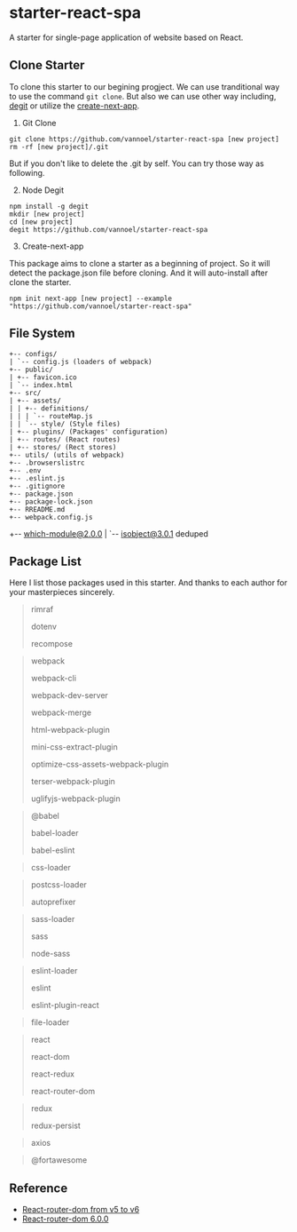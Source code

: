 # starter-react-spa

A starter for single-page application of website based on React.

## Clone Starter

To clone this starter to our begining progject. We can use tranditional way to use the command `git clone`. But also we can use other way including, [degit](https://www.npmjs.com/package/degit) or utilize the [create-next-app](https://www.npmjs.com/package/create-next-app).

1. Git Clone

```
git clone https://github.com/vannoel/starter-react-spa [new project]
rm -rf [new project]/.git
```

But if you don't like to delete the .git by self. You can try those way as following.

2. Node Degit

```
npm install -g degit
mkdir [new project]
cd [new project]
degit https://github.com/vannoel/starter-react-spa
```

3. Create-next-app

This package aims to clone a starter as a beginning of project. So it will detect the package.json file before cloning. And it will auto-install after clone the starter.

```
npm init next-app [new project] --example "https://github.com/vannoel/starter-react-spa"
```

## File System

```
+-- configs/
| `-- config.js (loaders of webpack)
+-- public/
| +-- favicon.ico
| `-- index.html
+-- src/
| +-- assets/
| | +-- definitions/
| | | `-- routeMap.js
| | `-- style/ (Style files)
| +-- plugins/ (Packages' configuration)
| +-- routes/ (React routes)
| +-- stores/ (Rect stores)
+-- utils/ (utils of webpack)
+-- .browserslistrc
+-- .env
+-- .eslint.js
+-- .gitignore
+-- package.json
+-- package-lock.json
+-- RREADME.md
+-- webpack.config.js

```

+-- which-module@2.0.0
|
`-- isobject@3.0.1 deduped

## Package List

Here I list those packages used in this starter. And thanks to each author for your masterpieces sincerely.

> rimraf
>
> dotenv
>
> recompose

> webpack
>
> webpack-cli
>
> webpack-dev-server
>
> webpack-merge
>
> html-webpack-plugin
>
> mini-css-extract-plugin
>
> optimize-css-assets-webpack-plugin
>
> terser-webpack-plugin
>
> uglifyjs-webpack-plugin

> @babel
>
> babel-loader
>
> babel-eslint

> css-loader

> postcss-loader
>
> autoprefixer

> sass-loader
>
> sass
>
> node-sass

> eslint-loader
>
> eslint
>
> eslint-plugin-react

> file-loader

> react
>
> react-dom
>
> react-redux
>
> react-router-dom


> redux
>
> redux-persist

> axios

> @fortawesome

## Reference

- [React-router-dom from v5 to v6](https://github.com/ReactTraining/react-router/blob/dev/docs/advanced-guides/migrating-5-to-6.md)
- [React-router-dom 6.0.0](https://github.com/ReactTraining/react-router/blob/dev/docs/installation/getting-started.md)